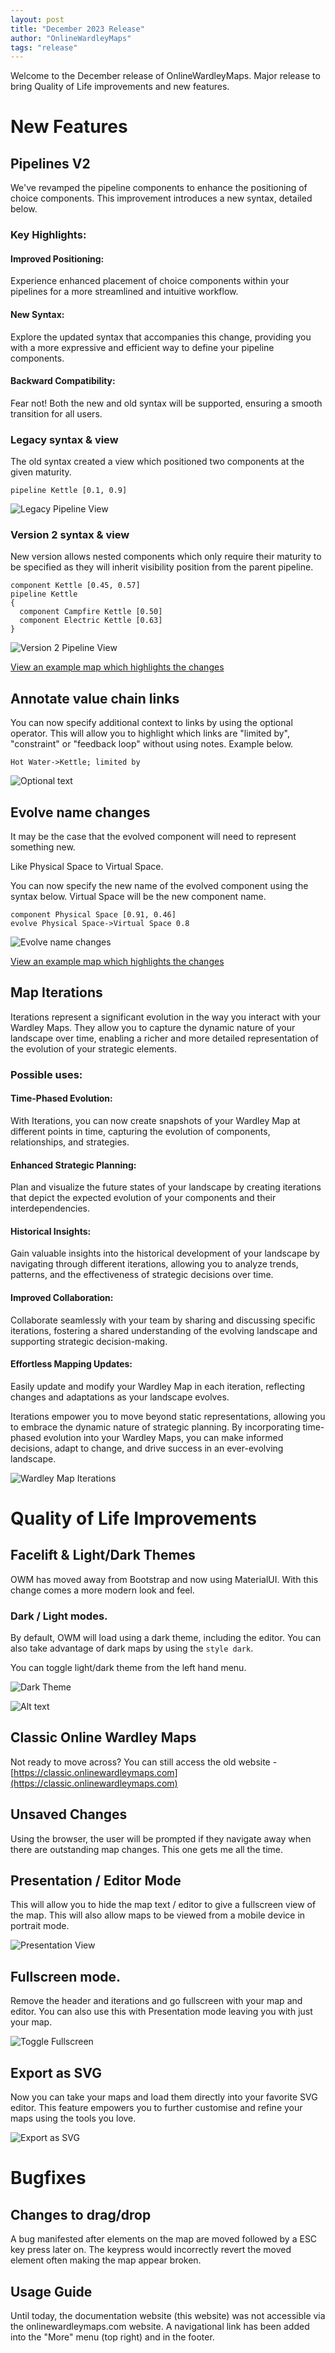```yaml
---
layout: post
title: "December 2023 Release"
author: "OnlineWardleyMaps"
tags: "release"
---
```


Welcome to the December release of OnlineWardleyMaps.  Major release to bring Quality of Life improvements and new features.

# New Features

## Pipelines V2

We've revamped the pipeline components to enhance the positioning of choice components. This improvement introduces a new syntax, detailed below.

### Key Highlights:

#### Improved Positioning:
Experience enhanced placement of choice components within your pipelines for a more streamlined and intuitive workflow.

#### New Syntax:
Explore the updated syntax that accompanies this change, providing you with a more expressive and efficient way to define your pipeline components.

#### Backward Compatibility:
Fear not! Both the new and old syntax will be supported, ensuring a smooth transition for all users.


### Legacy syntax & view

The old syntax created a view which positioned two components at the given maturity.


```
pipeline Kettle [0.1, 0.9]
```

![Legacy Pipeline View](/assets/rn-12-23-01.png)

### Version 2 syntax & view

New version allows nested components which only require their maturity to be specified as they will inherit visibility position from the parent pipeline.

```
component Kettle [0.45, 0.57]
pipeline Kettle
{
  component Campfire Kettle [0.50]
  component Electric Kettle [0.63]
}

```

![Version 2 Pipeline View](/assets/rn-12-23-02.png)

[View an example map which highlights the changes](https://beta.onlinewardleymaps.com/#clone:703Ni4Dth65U1mJBCf)

## Annotate value chain links

You can now specify additional context to links by using the optional operator.  This will allow you to highlight which links are "limited by", "constraint" or "feedback loop" without using notes.  Example below.

```
Hot Water->Kettle; limited by 
```

![Optional text](/assets/rn-12-23-06.png)

## Evolve name changes

It may be the case that the evolved component will need to represent something new. 

Like Physical Space to Virtual Space. 

You can now specify the new name of the evolved component using the syntax below.  Virtual Space will be the new component name.

```
component Physical Space [0.91, 0.46]
evolve Physical Space->Virtual Space 0.8
```

![Evolve name changes](/assets/rn-12-23-05.png)


[View an example map which highlights the changes](https://onlinewardleymaps.com/#clone:evolve-name-change)

## Map Iterations

Iterations represent a significant evolution in the way you interact with your Wardley Maps. They allow you to capture the dynamic nature of your landscape over time, enabling a richer and more detailed representation of the evolution of your strategic elements.

### Possible uses:

#### Time-Phased Evolution:
With Iterations, you can now create snapshots of your Wardley Map at different points in time, capturing the evolution of components, relationships, and strategies.


#### Enhanced Strategic Planning:
Plan and visualize the future states of your landscape by creating iterations that depict the expected evolution of your components and their interdependencies.


#### Historical Insights:
Gain valuable insights into the historical development of your landscape by navigating through different iterations, allowing you to analyze trends, patterns, and the effectiveness of strategic decisions over time.

#### Improved Collaboration:
Collaborate seamlessly with your team by sharing and discussing specific iterations, fostering a shared understanding of the evolving landscape and supporting strategic decision-making.

#### Effortless Mapping Updates:
Easily update and modify your Wardley Map in each iteration, reflecting changes and adaptations as your landscape evolves.

Iterations empower you to move beyond static representations, allowing you to embrace the dynamic nature of strategic planning. By incorporating time-phased evolution into your Wardley Maps, you can make informed decisions, adapt to change, and drive success in an ever-evolving landscape.

![Wardley Map Iterations](/assets/rn-12-23-09.jpeg)

# Quality of Life Improvements

## Facelift & Light/Dark Themes

OWM has moved away from Bootstrap and now using MaterialUI.  With this change comes a more modern look and feel. 

### Dark / Light modes.

By default, OWM will load using a dark theme, including the editor.  You can also take advantage of dark maps by using the ``style dark``.

You can toggle light/dark theme from the left hand menu. 

![Dark Theme](/assets/rn-12-23-08.jpeg)

![Alt text](/assets/rn-12-23-11.jpeg)

## Classic Online Wardley Maps

Not ready to move across?  You can still access the old website - [https://classic.onlinewardleymaps.com](https://classic.onlinewardleymaps.com)


## Unsaved Changes 

Using the browser, the user will be prompted if they navigate away when there are outstanding map changes.  This one gets me all the time.

## Presentation / Editor Mode 

This will allow you to hide the map text / editor to give a fullscreen view of the map.  This will also allow maps to be viewed from a mobile device in portrait mode.

![Presentation View](/assets/rn-12-23-03.png)


## Fullscreen mode.

Remove the header and iterations and go fullscreen with your map and editor.  You can also use this with Presentation mode leaving you with just your map.

![Toggle Fullscreen](/assets/rn-12-23-10.png)

## Export as SVG

Now you can take your maps and load them directly into your favorite SVG editor. This feature empowers you to further customise and refine your maps using the tools you love.

![Export as SVG](/assets/image.png)

# Bugfixes 

## Changes to drag/drop

A bug manifested after elements on the map are moved followed by a ESC key press later on.  The keypress would incorrectly revert the moved element often making the map appear broken.
 
## Usage Guide

Until today, the documentation website (this website) was not accessible via the onlinewardleymaps.com website.  A navigational link has been added into the "More" menu (top right) and in the footer.